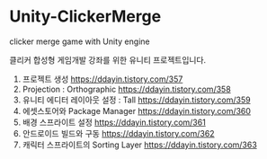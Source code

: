 # Unity-ClickerMerge
clicker merge game with Unity engine

클리커 합성형 게임개발 강좌를 위한 유니티 프로젝트입니다.

1. 프로젝트 생성
https://ddayin.tistory.com/357
2. Projection : Orthographic
https://ddayin.tistory.com/358
3. 유니티 에디터 레이아웃 설정 : Tall
https://ddayin.tistory.com/359
4. 에셋스토어와 Package Manager
https://ddayin.tistory.com/360
5. 배경 스프라이트 설정
https://ddayin.tistory.com/361
6. 안드로이드 빌드와 구동
https://ddayin.tistory.com/362
7. 캐릭터 스프라이트의 Sorting Layer
https://ddayin.tistory.com/363
